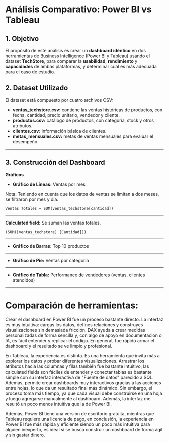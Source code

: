 # Análisis Comparativo: Power BI vs Tableau

## 1. Objetivo
El propósito de este análisis es crear un **dashboard idéntico** en dos herramientas de Business Intelligence (Power BI y Tableau) usando el dataset **TechStore**, para comparar la **usabilidad**, **rendimiento** y **capacidades** de ambas plataformas, y determinar cuál es más adecuada para el caso de estudio.

## 2. Dataset Utilizado
El dataset está compuesto por cuatro archivos CSV:

- **ventas_techstore.csv:** contiene las ventas históricas de productos, con fecha, cantidad, precio unitario, vendedor y cliente.
- **productos.csv:** catálogo de productos, con categoría, stock y otros atributos.
- **clientes.csv:** información básica de clientes.
- **metas_mensuales.csv:** metas de ventas mensuales para evaluar el desempeño.

---

## 3. Construcción del Dashboard

**Gráficos**
   
- **Gráfico de Líneas:** Ventas por mes

Nota: Teniendo en cuenta que los datos de ventas se limitan a dos meses, se filtraron por mes y dia.




```
Ventas Totales = SUM(ventas_techstore[cantidad])
```
---





**Calculated field:** Se suman las ventas totales.
```
(SUM([ventas_techstore].[Cantidad]))
```

---

- **Gráfico de Barras:** Top 10 productos 



---

- **Gráfico de Pie:** Ventas por categoría



---

 - **Gráfico de Tabla:** Performance de vendedores (ventas, clientes atendidos)



---

# Comparación de herramientas:

Crear el dashboard en Power BI fue un proceso bastante directo. La interfaz es muy intuitiva: cargas los datos, defines relaciones y construyes visualizaciones sin demasiada fricción. DAX ayuda a crear medidas personalizadas de forma sencilla y, con algo de apoyo en documentación o IA, es fácil entender y replicar el código. En general, fue rápido armar el dashboard y el resultado se ve limpio y profesional.

En Tableau, la experiencia es distinta. Es una herramienta que invita más a explorar los datos y probar diferentes visualizaciones. Arrastrar los atributos hacia las columnas y filas también fue bastante intuitivo, las calculated fields son fáciles de entender y conectar tablas es bastante simple con su interfaz interactiva de "Fuente de datos" parecido a SQL. Además, permite crear dashboards muy interactivos gracias a las acciones entre hojas, lo que da un resultado final más dinámico. Sin embargo, el proceso toma más tiempo, ya que cada visual debe construirse en una hoja y luego agregarse manualmente al dashboard. Además, la interfaz me resultó un poco menos intuitiva que la de Power BI.

Además, Power BI tiene una versión de escritorio gratuita, mientras que Tableau requiere una licencia de pago, en conclusión, la experiencia en Power BI fue más rápida y eficiente siendo un poco más intuitiva para alguien inexperto, es ideal si se busca construir un dashboard de forma ágil y sin gastar dinero.
